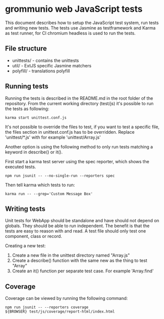 # grommunio web JavaScript tests

This document describes how to setup the JavaScript test system, run tests and
writing new tests. The tests use Jasmine as testframework and Karma as test
runner, for CI chromium headless is used to run the tests.

## File structure

* unittests/ - contains the unittests
* util/ - ExtJS specific Jasmine matchers
* polyfill/ - translations polyfill

## Running tests

Running the tests is described in the README.md in the root folder of the
repository. From the current working directory (test/js) it's possible to run
the tests as following:

```
karma start unittest.conf.js
```

It's not possible to override the files to test, if you want to test a specific
file, the files section in unittest.conf.js has to be overridden. Replace
'unittest/*.js' with for example 'unittest/Array.js'

Another option is using the following method to only run tests matching a
keyword in describe() or it().

First start a karma test server using the spec reporter, which shows the executed tests.
```
npm run jsunit -- --no-single-run --reporters spec
```

Then tell karma which tests to run:

```
karma run -- --grep='Custom Message Box'
```

## Writing tests

Unit tests for WebApp should be standalone and have should not depend on
globals. They should be able to run independent. The benefit is that the tests
are easy to reason with and read. A test file should only test one component,
class or record.

Creating a new test:

1. Create a new file in the unittest directory named "Array.js"
2. Create a describe() function with the same new as the thing to test "Array"
3. Create an it() function per separate test case. For example 'Array.find'

## Coverage

Coverage can be viewed by running the following command:

```
npm run jsunit -- --reporters coverage
${BROWSER} test/js/coverage/report-html/index.html
```
